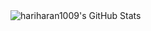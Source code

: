 <img src="https://github-readme-streak-stats.herokuapp.com/?user=hariharan1009&theme=chartreuse-dark&hide_border=true" alt="hariharan1009's GitHub Stats" /> 
